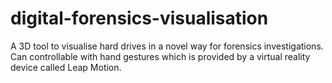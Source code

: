 digital-forensics-visualisation
===============================

A 3D tool to visualise hard drives in a novel way for forensics investigations.
Can controllable with hand gestures which is provided by a virtual reality device called Leap Motion. 
